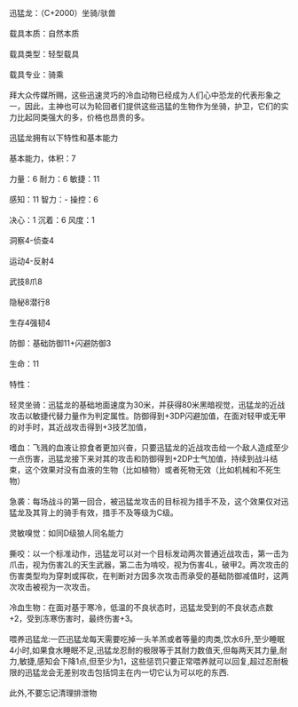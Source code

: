 <title>迅猛龙</title>
<meta name="GENERATOR" content="WinCHM">
<meta http-equiv="Content-Type" content="text/html; charset=gb2312">
<br>迅猛龙：（C+2000）坐骑/驮兽 
<br>
<br>载具本质：自然本质 
<br>
<br>载具类型：轻型载具 
<br>
<br>载具专业：骑乘
<br>
<br>拜大众传媒所赐，这些迅速灵巧的冷血动物已经成为人们心中恐龙的代表形象之一，因此，主神也可以为轮回者们提供这些迅猛的生物作为坐骑，护卫，它们的实力比起同类强大的多，价格也昂贵的多。 
<br>
<br>迅猛龙拥有以下特性和基本能力 
<br>
<br>基本能力，体积：7 
<br>
<br>力量：6 耐力：6 敏捷：11 
<br>
<br>感知：11 智力：- 操控：6 
<br>
<br>决心：1 沉着：6 风度：1 
<br>
<br>洞察4-侦查4 
<br>
<br>运动4-反射4 
<br>
<br>武技8爪8 
<br>
<br>隐秘8潜行8 
<br>
<br>生存4强韧4 
<br>
<br>防御：基础防御11+闪避防御3 
<br>
<br>生命：11 
<br>
<br>特性： 
<br>
<br>轻灵坐骑：迅猛龙的基础地面速度为30米，并获得80米黑暗视觉，迅猛龙的近战攻击以敏捷代替力量作为判定属性。防御得到+3DP闪避加值，在面对轻甲或无甲的对手时，其近战攻击得到+3技艺加值， 
<br>
<br>嗜血：飞溅的血液让掠食者更加兴奋，只要迅猛龙的近战攻击给一个敌人造成至少一点伤害，迅猛龙接下来对其的攻击和防御得到+2DP士气加值，持续到战斗结束，这个效果对没有血液的生物（比如植物）或者死物无效（比如机械和不死生物） 
<br>
<br>急袭：每场战斗的第一回合，被迅猛龙攻击的目标视为措手不及，这个效果仅对迅猛龙及其背上的骑手有效，措手不及等级为C级。 
<br>
<br>灵敏嗅觉：如同D级狼人同名能力 
<br>
<br>撕咬：以一个标准动作，迅猛龙可以对一个目标发动两次普通近战攻击，第一击为爪击，视为伤害2L的天生武器，第二击为啃咬，视为伤害4L，破甲2。两次攻击的伤害类型均为穿刺或挥砍，在判断对方因多次攻击而承受的基础防御减值时，这两次攻击被视为一次攻击。 
<br>
<br>冷血生物：在面对基于寒冷，低温的不良状态时，迅猛龙受到的不良状态点数+2，受到冻寒伤害时，最终伤害+3。 
<br>
<br>喂养迅猛龙:一匹迅猛龙每天需要吃掉一头羊羔或者等量的肉类,饮水6升,至少睡眠4小时,如果食水睡眠不足,迅猛龙忍耐的极限等于其耐力数值天,但每两天其力量,耐力,敏捷,感知会下降1点,但至少为1，这些惩罚只要正常喂养就可以回复,超过忍耐极限的迅猛龙会无差别攻击包括饲主在内一切它认为可以吃的东西. 
<br>
<br>此外,不要忘记清理排泄物